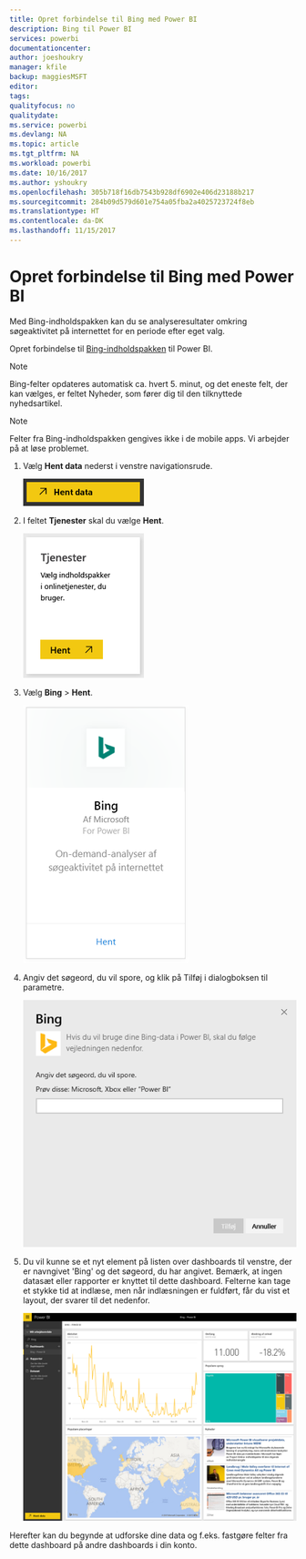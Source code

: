 ```yaml
---
title: Opret forbindelse til Bing med Power BI
description: Bing til Power BI
services: powerbi
documentationcenter: 
author: joeshoukry
manager: kfile
backup: maggiesMSFT
editor: 
tags: 
qualityfocus: no
qualitydate: 
ms.service: powerbi
ms.devlang: NA
ms.topic: article
ms.tgt_pltfrm: NA
ms.workload: powerbi
ms.date: 10/16/2017
ms.author: yshoukry
ms.openlocfilehash: 305b718f16db7543b928df6902e406d23188b217
ms.sourcegitcommit: 284b09d579d601e754a05fba2a4025723724f8eb
ms.translationtype: HT
ms.contentlocale: da-DK
ms.lasthandoff: 11/15/2017
---
```

# <a name="connect-to-bing-with-power-bi"></a>Opret forbindelse til Bing med Power BI
Med Bing-indholdspakken kan du se analyseresultater omkring søgeaktivitet på internettet for en periode efter eget valg.

Opret forbindelse til [Bing-indholdspakken](https://app.powerbi.com/groups/me/getdata/services/bing) til Power BI.

>[!NOTE]
>Bing-felter opdateres automatisk ca. hvert 5. minut, og det eneste felt, der kan vælges, er feltet Nyheder, som fører dig til den tilknyttede nyhedsartikel. 

>[!NOTE]
>Felter fra Bing-indholdspakken gengives ikke i de mobile apps. Vi arbejder på at løse problemet.

1. Vælg **Hent data** nederst i venstre navigationsrude.
   
    ![](media/service-connect-to-bing/getdata.png)
2. I feltet **Tjenester** skal du vælge **Hent**.
   
    ![](media/service-connect-to-bing/services.png)
3. Vælg **Bing** > **Hent**.
   
    ![](media/service-connect-to-bing/bing.png)
4. Angiv det søgeord, du vil spore, og klik på Tilføj i dialogboksen til parametre.
   
    ![](media/service-connect-to-bing/params.png)    
5. Du vil kunne se et nyt element på listen over dashboards til venstre, der er navngivet 'Bing' og det søgeord, du har angivet. Bemærk, at ingen datasæt eller rapporter er knyttet til dette dashboard. Felterne kan tage et stykke tid at indlæse, men når indlæsningen er fuldført, får du vist et layout, der svarer til det nedenfor.
   
    ![](media/service-connect-to-bing/dashboard.png)

Herefter kan du begynde at udforske dine data og f.eks. fastgøre felter fra dette dashboard på andre dashboards i din konto.

